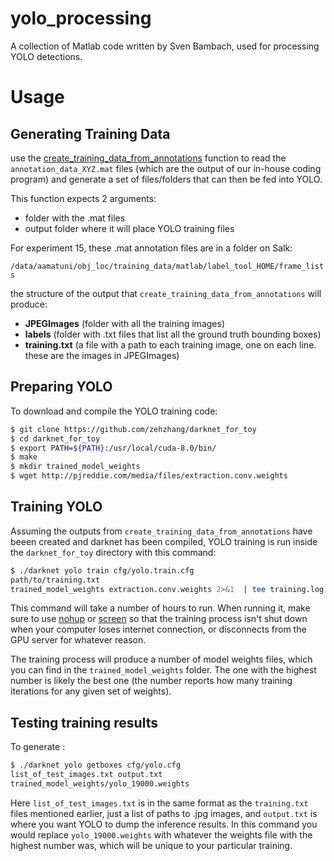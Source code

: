 # yolo_processing

A collection of Matlab code written by Sven Bambach, used for processing YOLO detections.

# Usage

## Generating Training Data

use the [create_training_data_from_annotations](prepare_training_data/create_training_data_from_annotations.m) function to read the ```annotation_data_XYZ.mat``` files (which are the output of our in-house coding program) and generate a set of files/folders that can then be fed into YOLO. 

This function expects 2 arguments: 

- folder with the .mat files
- output folder where it will place YOLO training files

For experiment 15, these .mat annotation files are in a folder on Salk:

 ```/data/aamatuni/obj_loc/training_data/matlab/label_tool_HOME/frame_lists```

the structure of the output that ```create_training_data_from_annotations``` will produce:

- **JPEGImages** (folder with all the training images)
- **labels** (folder with .txt files that list all the ground truth bounding boxes)
- **training.txt** (a file with a path to each training image, one on each line. these are the images in JPEGImages)

## Preparing YOLO

To download and compile the YOLO training code:

```bash
$ git clone https://github.com/zehzhang/darknet_for_toy
$ cd darknet_for_toy
$ export PATH=${PATH}:/usr/local/cuda-8.0/bin/
$ make
$ mkdir trained_model_weights
$ wget http://pjreddie.com/media/files/extraction.conv.weights
```

## Training YOLO

Assuming the outputs from ```create_training_data_from_annotations``` have beeen created and darknet has been compiled, YOLO training is run inside the ```darknet_for_toy``` directory with this command:

```bash
$ ./darknet yolo train cfg/yolo.train.cfg
path/to/training.txt
trained_model_weights extraction.conv.weights 2>&1  | tee training.log
```

This command will take a number of hours to run. When running it, make sure to use [nohup](https://www.computerhope.com/unix/unohup.htm) or [screen](https://linuxize.com/post/how-to-use-linux-screen/) so that the training process isn't shut down when your computer loses internet connection, or disconnects from the GPU server for whatever reason.

The training process will produce a number of model weights files, which you can find in the ```trained_model_weights``` folder. The one with the highest number is likely the best one (the number reports how many training iterations for any given set of weights).

## Testing training results

To generate :

```bash
$ ./darknet yolo getboxes cfg/yolo.cfg
list_of_test_images.txt output.txt
trained_model_weights/yolo_19000.weights
```

Here ```list_of_test_images.txt``` is in the same format as the ```training.txt``` files mentioned earlier, just a list of paths to .jpg images, and ```output.txt``` is where you want YOLO to dump the inference results. In this command you would replace ```yolo_19000.weights``` with whatever the weights file with the highest number was, which will be unique to your particular training.